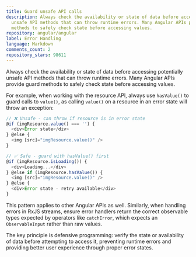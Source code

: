 ```yaml
---
title: Guard unsafe API calls
description: Always check the availability or state of data before accessing potentially
  unsafe API methods that can throw runtime errors. Many Angular APIs provide guard
  methods to safely check state before accessing values.
repository: angular/angular
label: Error Handling
language: Markdown
comments_count: 2
repository_stars: 98611
---
```


Always check the availability or state of data before accessing potentially unsafe API methods that can throw runtime errors. Many Angular APIs provide guard methods to safely check state before accessing values.

For example, when working with the resource API, always use `hasValue()` to guard calls to `value()`, as calling `value()` on a resource in an error state will throw an exception:

```ts
// ❌ Unsafe - can throw if resource is in error state
@if (imgResource.value() === '') {
  <div>Error state</div>
} @else {
  <img [src]="imgResource.value()" />
}

// ✅ Safe - guard with hasValue() first
@if (imgResource.isLoading()) {
  <div>Loading...</div>
} @else if (imgResource.hasValue()) {
  <img [src]="imgResource.value()" />
} @else {
  <div>Error state - retry available</div>
}
```

This pattern applies to other Angular APIs as well. Similarly, when handling errors in RxJS streams, ensure error handlers return the correct observable types expected by operators like `catchError`, which expects an `ObservableInput` rather than raw values.

The key principle is defensive programming: verify the state or availability of data before attempting to access it, preventing runtime errors and providing better user experience through proper error states.
